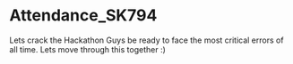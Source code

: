 # Attendance_SK794
Lets crack the Hackathon
Guys be ready to face the most critical errors of all time. Lets move through this together :)
